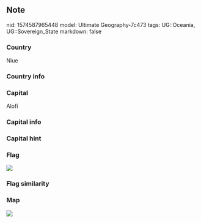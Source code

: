 ## Note
nid: 1574587965448
model: Ultimate Geography-7c473
tags: UG::Oceania, UG::Sovereign_State
markdown: false

### Country
Niue

### Country info


### Capital
Alofi

### Capital info


### Capital hint


### Flag
<img src="ug-flag-niue.svg">

### Flag similarity


### Map
<img src="ug-map-niue.png">
